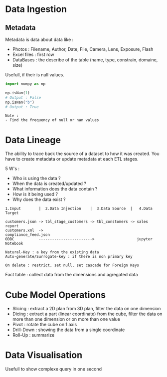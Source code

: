 # Data Ingestion

## Metadata

Metadata is data about data like :
- Photos : Filename, Author, Date, File, Camera, Lens, Exposure, Flash
- Excel files : first row
- DataBases : the describe of the table (name, type, constrain, domaine, size)

Usefull, if their is null values.

```Python
import numpy as np

np.isNan(1)
# Output : False
np.isNan("b")
# Output : True
```

```
Note :
- Find the frequency of null or nan values
```

# Data Lineage

The ability to trace back the source of a dataset to how it was created.
You have to create metadata or update metadata at each ETL stages.

5 W's :
- Who is using the data ?
- When the data is created/updated ?
- What information does the data contain ?
- How is it being used ?
- Why does the data exist ?

````
1.Input        |  2.Data Injection    |  3.Data Source  |   4.Data Target

customers.json -> tbl_stage_customers -> tbl_constomers -> sales report
customers.xml  ->                                          compliance_feed.json
ODBC           ------------------------>                   jupyter Notebook
````

````
Natural-Key : a key from the existing data
Auto-generate/Surrogate-key : if there is non primary key

On delete : restrict, set null, set cascade for Foreign Keys 
````

Fact table : collect data from the dimensions and agregated data

# Cube Model Operations

- Slicing : extract a 2D plan from 3D plan, filter the data on one dimension
- Dicing : extract a part (linear coordinate) from the cube, filter the data on more than one dimension or on more than one value
- Pivot : rotate the cube on 1 axis
- Drill-Down : showing the data from a single coordinate
- Roll-Up : summarize

# Data Visualisation

Usefull to show complexe query in one second
